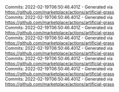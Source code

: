 Commits: 2022-02-19T06:50:46.401Z - Generated via https://github.com/marketplace/actions/artificial-grass
<br>
Commits: 2022-02-19T06:50:46.401Z - Generated via https://github.com/marketplace/actions/artificial-grass
<br>
Commits: 2022-02-19T06:50:46.401Z - Generated via https://github.com/marketplace/actions/artificial-grass
<br>
Commits: 2022-02-19T06:50:46.401Z - Generated via https://github.com/marketplace/actions/artificial-grass
<br>
Commits: 2022-02-19T06:50:46.401Z - Generated via https://github.com/marketplace/actions/artificial-grass
<br>
Commits: 2022-02-19T06:50:46.401Z - Generated via https://github.com/marketplace/actions/artificial-grass
<br>
Commits: 2022-02-19T06:50:46.401Z - Generated via https://github.com/marketplace/actions/artificial-grass
<br>
Commits: 2022-02-19T06:50:46.401Z - Generated via https://github.com/marketplace/actions/artificial-grass
<br>
